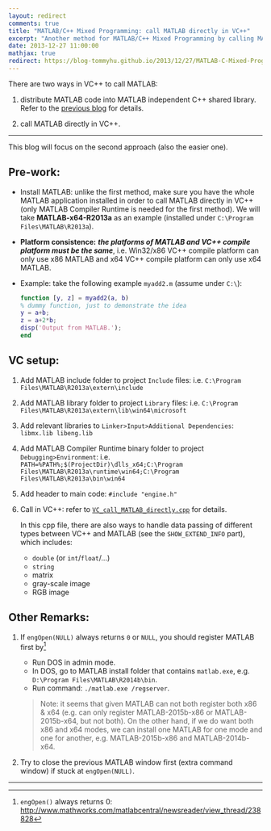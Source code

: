```yaml
---
layout: redirect
comments: true
title: "MATLAB/C++ Mixed Programming: call MATLAB directly in VC++"
excerpt: "Another method for MATLAB/C++ Mixed Programming by calling MATLAB directly in VC++."
date: 2013-12-27 11:00:00
mathjax: true
redirect: https://blog-tommyhu.github.io/2013/12/27/MATLAB-C-Mixed-Programming-call-MATLAB-directly-in-VC/
---
```


There are two ways in VC++ to call MATLAB:

1. distribute MATLAB code into MATLAB independent C++ shared library. Refer to the [previous blog](http://blog-ythu.github.io/2012/04/29/mixed-programming-distribute-MATLAB/) for details.

2. call MATLAB directly in VC++.

---
This blog will focus on the second approach (also the easier one).

<!-- add TOC here -->
<div id="genTocHere"></div>

## Pre-work:
- Install MATLAB: unlike the first method, make sure you have the whole MATLAB application installed in order to call MATLAB directly in VC++ (only MATLAB Compiler Runtime is needed for the first method). We will take **MATLAB-x64-R2013a** as an example (installed under `C:\Program Files\MATLAB\R2013a`).
- **Platform consistence:** ***the platforms of MATLAB and VC++ compile platform must be the same***, i.e. Win32/x86 VC\++ compile platform can only use x86 MATLAB and x64 VC\++ compile platform can only use x64 MATLAB.
- Example: take the following example `myadd2.m` (assume under `C:\`):

	```matlab
	function [y, z] = myadd2(a, b)
	% dummy function, just to demonstrate the idea
	y = a+b;
	z = a+2*b;
	disp('Output from MATLAB.');
	end
	```

## VC setup:
1. Add MATLAB include folder to project `Include` files: i.e. `C:\Program Files\MATLAB\R2013a\extern\include`
2. Add MATLAB library folder to project `Library` files: i.e. `C:\Program Files\MATLAB\R2013a\extern\lib\win64\microsoft`
3. Add relevant libraries to `Linker>Input>Additional Dependencies`: `libmx.lib libeng.lib`
4. Add MATLAB Compiler Runtime binary folder to project `Debugging>Environment`: i.e. `PATH=%PATH%;$(ProjectDir)\dlls_x64;C:\Program Files\MATLAB\R2013a\runtime\win64;C:\Program Files\MATLAB\R2013a\bin\win64`
5. Add header to main code: `#include "engine.h"`
2. Call in VC++: refer to [`VC_call_MATLAB_directly.cpp`](https://bitbucket.org/herohuyongtao/files/src/tip/files/cplusplus/VC_call_MATLAB_directly.cpp) for details.

	In this cpp file, there are also ways to handle data passing of different types between VC++ and MATLAB (see the `SHOW_EXTEND_INFO` part), which includes:
    - `double` (or `int`/`float`/…)
    - `string`
    - matrix
    - gray-scale image
    - RGB image

## Other Remarks:
1. If `engOpen(NULL)` always returns `0` or `NULL`, you should register MATLAB first by[^1]
	- Run DOS in admin mode.
	- In DOS, go to MATLAB install folder that contains `matlab.exe`, e.g. `D:\Program Files\MATLAB\R2014b\bin`.
	- Run command: `./matlab.exe /regserver`.

	> Note: it seems that given MATLAB can not both register both x86 & x64 (e.g. can only register MATLAB-2015b-x86 or MATLAB-2015b-x64, but not both). On the other hand, if we do want both x86 and x64 modes, we can install one MATLAB for one mode and one for another, e.g. MATLAB-2015b-x86 and MATLAB-2014b-x64.

2. Try to close the previous MATLAB window first (extra command window) if stuck at `engOpen(NULL)`.

---
[^1]: `engOpen()` always returns 0: http://www.mathworks.com/matlabcentral/newsreader/view_thread/238828
